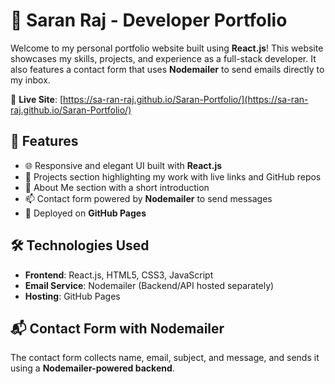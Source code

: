 # 💼 Saran Raj - Developer Portfolio

Welcome to my personal portfolio website built using **React.js**! This website showcases my skills, projects, and experience as a full-stack developer. It also features a contact form that uses **Nodemailer** to send emails directly to my inbox.

🔗 **Live Site**: [https://sa-ran-raj.github.io/Saran-Portfolio/](https://sa-ran-raj.github.io/Saran-Portfolio/)

## 🚀 Features

- 🌐 Responsive and elegant UI built with **React.js**
- 📂 Projects section highlighting my work with live links and GitHub repos
- 📜 About Me section with a short introduction
- 📫 Contact form powered by **Nodemailer** to send messages
- 🧩 Deployed on **GitHub Pages**

## 🛠️ Technologies Used

- **Frontend**: React.js, HTML5, CSS3, JavaScript
- **Email Service**: Nodemailer (Backend/API hosted separately)
- **Hosting**: GitHub Pages

## 📬 Contact Form with Nodemailer

The contact form collects name, email, subject, and message, and sends it using a **Nodemailer-powered backend**. 

